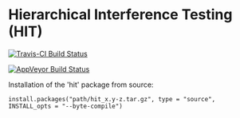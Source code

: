 # Hierarchical Interference Testing (HIT)

[![Travis-CI Build Status](https://travis-ci.org/QTCAT/hit.png?branch=master)](https://travis-ci.org/QTCAT/hit)

[![AppVeyor Build Status](https://ci.appveyor.com/api/projects/status/github/QTCAT/hit?branch=master)](https://ci.appveyor.com/project/QTCAT/hit)

Installation of the 'hit' package from source:

    install.packages("path/hit_x.y-z.tar.gz", type = "source", INSTALL_opts = "--byte-compile")
